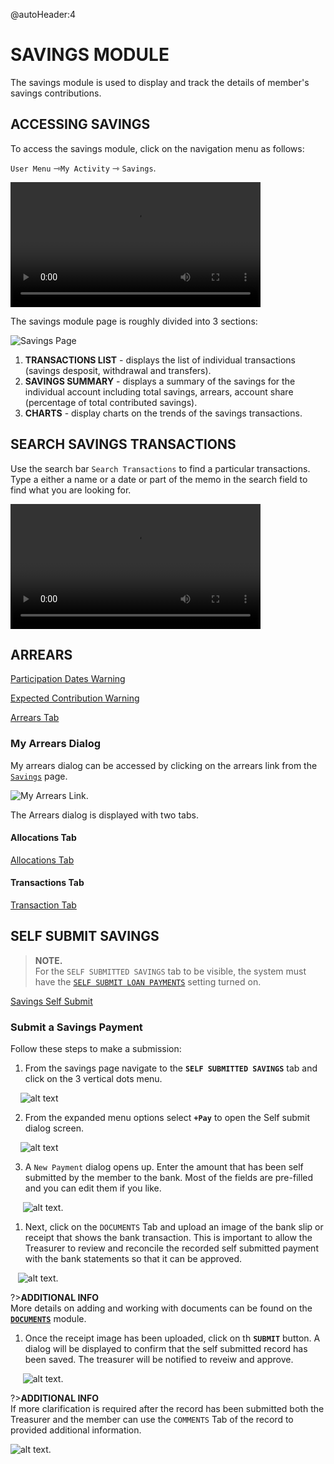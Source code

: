 @autoHeader:4
# SAVINGS MODULE
The savings module is used to display and track the details of member's savings contributions. 

## ACCESSING SAVINGS

To access the savings module, click on the navigation menu as follows:

`User Menu` &#8702;`My Activity` &#8702; `Savings`.

<video src="static/video/Access_My_savings.mp4" width="400px" controls>
  <img src="static/images/3.1.1_Savings_Menu.png"/>
</video>

The savings module page is roughly divided into 3 sections:

![Savings Page](static/images/3.1.1_Savings_Page.png ":size=400") 

1. **TRANSACTIONS LIST** - displays the list of individual transactions (savings desposit, withdrawal and transfers).
2. **SAVINGS SUMMARY** - displays a summary of the savings for the individual account including total savings, arrears, account share (percentage of total contributed savings).
3. **CHARTS** - display charts on the trends of the savings transactions.

## SEARCH SAVINGS TRANSACTIONS

Use the search bar `Search Transactions` to find a particular transactions. Type a either a name or a date or part of the memo in the search field to find what you are looking for.

<video src="static/video/Search_Savings.mp4" width="400px" controls>
  <img src="static/images/3.1.3_Search_Savings_Page.png"/>
</video>

## ARREARS

<!-- embed:start:participation dates warning -->

[Participation Dates Warning](static/markdown/participation_dates_warning.md ':include')

<!-- embed:end:participation dates warning -->

<!-- embed:start:expected contribution warning -->

[Expected Contribution Warning](static/markdown/expected_contribution_warning.md ':include')

<!-- embed:end:expected contribution warning -->

<!-- embed:start:arrears -->

[Arrears Tab](static/markdown/arrears.md ':include')

<!-- embed:end:arrears -->

### My Arrears Dialog

My arrears dialog can be accessed by clicking on the arrears link from the [`Savings`](04_user_savings) page. 

![My Arrears Link](static/images/3.4_My_Arrears_Link.png " :size=400").

The Arrears dialog is displayed with two tabs.

#### Allocations Tab
<!-- embed:start:arrears tab -->

[Allocations Tab](static/markdown/arrears_tab.md ':include')

<!-- embed:end:arrears tab -->


#### Transactions Tab

<!-- embed:start:allocations tab -->

[Transaction Tab](static/markdown/arrears_allocations_tab.md ':include')

<!-- embed:end:allocations tab -->

## SELF SUBMIT SAVINGS

>**NOTE.** \
>For the `SELF SUBMITTED SAVINGS` tab to be visible, the system must have the [`SELF SUBMIT LOAN PAYMENTS`](17_admin_system-settings?id=self-submit-loan-payments) setting turned on.


<!-- embed:start:app settings -->

[Savings Self Submit](static/markdown/self_submit_savings.md ':include')

<!-- embed:end:app settings -->

### Submit a Savings Payment

Follow these steps to make a submission:

1. From the savings page navigate to the **`SELF SUBMITTED SAVINGS`** tab and click on the 3 vertical dots menu.

&nbsp;&nbsp;&nbsp;&nbsp;![alt text](static/images/3.1.3.1_self_submit_menu.png "Self Submit Menu :size=400") 

2. From the expanded menu options select **`+Pay`** to open the Self submit dialog screen.

&nbsp;&nbsp;&nbsp;&nbsp;![alt text](static/images/3.1.3.1_self_submit_pay.png "Self Submit Pay :size=400") 

3. A `New Payment` dialog opens up. Enter the amount that has been self submitted by the member to the bank. Most of the fields are pre-filled and you can edit them if you like.

&nbsp;&nbsp;&nbsp;&nbsp;&nbsp;![alt text](static/images/3.1.3.2_self_submit_new.png "Self Submit New Dialog :size=400").

1. Next, click on the `DOCUMENTS` Tab and upload an image of the bank slip or receipt that shows the bank transaction. This is important to allow the Treasurer to review and reconcile the recorded self submitted payment with the bank statements so that it can be approved.

&nbsp;&nbsp;&nbsp;![alt text](static/images/3.1.3.2_self_submit_doc.png "Self Submit New Dialog :size=400").

   
?>**ADDITIONAL INFO** \
More details on adding and working with documents can be found on the [**`DOCUMENTS`**](06_user_documents.md) module.  


1. Once the receipt image has been uploaded, click on th **`SUBMIT`** button. A dialog will be displayed to confirm that the self submitted record has been saved. The treasurer will be notified to reveiw and approve.

&nbsp;&nbsp;&nbsp;&nbsp;&nbsp;![alt text](static/images/3.1.3.2_self_submit_save.png "Self Submit New Dialog :size=400").

?>**ADDITIONAL INFO** \
If more clarification is required after the record has been submitted both the Treasurer and the member can use the `COMMENTS` Tab of the record to provided additional information.

![alt text](static/images/3.1.3.2_self_submit_comment.png "Self Submit New Dialog :size=400").